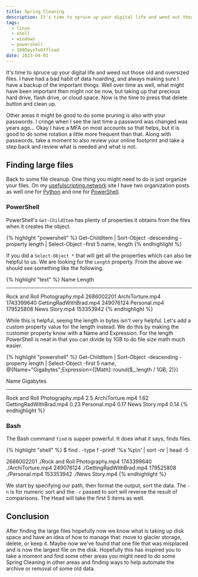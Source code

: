 ```yaml
---
title: Spring Cleaning
description: It's time to spruce up your digital life and weed out those old and oversized files
tags: 
  - linux
  - shell
  - windows
  - powershell
  - 100DaysToOffload
date: 2023-04-01
---
```


It's time to spruce up your digital life and weed out those old and oversized files. I have had a bad habit of data hoarding, and always making sure I have a backup of the important things. Well over time as well, what might have been important then might not be now, but taking up that precious hard drive, flash drive, or cloud space. Now is the time to press that delete button and clean up.

Other areas it might be good to do some pruning is also with your passwords. I cringe when I see the last time a password was changed was years ago... Okay I have a MFA on most accounts so that helps, but it is good to do some rotation a little more frequent than that. Along with passwords, take a moment to also review your online footprint and take a step back and review what is needed and what is not.

## Finding large files

Back to some file cleanup. One thing you might need to do is just organize your files. On my [usefulscripting.network](https://usefulscripting.network/) site I have two organization posts as well one for [Python](https://usefulscripting.network/python/automate-file-organizing/) and one for [PowerShell](https://usefulscripting.network/powershell/powershell-sorting-files/).

### PowerShell

PowerShell's `Get-ChildItem` has plenty of properties it obtains from the files when it creates the object.

{% highlight "powershell" %}
Get-ChildItem | Sort-Object -descending -property length | Select-Object -first 5 name, length
{% endhighlight %}

If you did a `Select-Object *` that will get all the properties which can also be helpful to us. We are looking for the `Length` property. From the above we should see something like the following.

{% highlight "text" %}
Name                              Length
----                              ------
Rock and Roll Photography.mp4 2686002201
ArchiTorture.mp4              1743399640
GettingRadWithBrad.mp4         249076124
Personal.mp4                   179525808
News Story.mp4                 153353942
{% endhighlight %}

While this is helpful, seeing the length in bytes isn't very helpful. Let's add a custom property value for the length instead. We do this by making the customer property know with a Name and Expression. For the length PowerShell is neat in that you can divide by 1GB to do file size math much easier.

{% highlight "powershell" %}
Get-ChildItem | Sort-Object -descending -property length | Select-Object -first 5 name, @{Name="Gigabytes";Expression={[Math]::round($_.length / 1GB, 2)}}

Name                          Gigabytes
----                          ---------
Rock and Roll Photography.mp4       2.5
ArchiTorture.mp4                   1.62
GettingRadWithBrad.mp4             0.23
Personal.mp4                       0.17
News Story.mp4                     0.14
{% endhighlight %}

### Bash

The Bash command `find` is supper powerful. It does what it says, finds files.

{% highlight "shell" %}
$ find . -type f -printf '%s %p\n' | sort -nr | head -5

2686002201    ./Rock and Roll Photography.mp4
1743399640    ./ArchiTorture.mp4
249076124     ./GettingRadWithBrad.mp4
179525808     ./Personal.mp4
153353942     ./News Story.mp4
{% endhighlight %}

We start by specifying our path, then format the output, sort the data. The `-n` is for numeric sort and the `-r` passed to sort will reverse the result of comparisons.  The Head will take the first 5 items as well.

## Conclusion

After finding the large files hopefully now we know what is taking up disk space and have an idea of how to manage that: move to glacier storage, delete, or keep it. Maybe now we've found that one file that was misplaced and is now the largest file on the disk. Hopefully this has inspired you to take a moment and find some other areas you might need to do some Spring Cleaning in other areas and finding ways to help automate the archive or removal of some old data.
